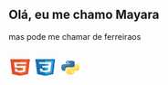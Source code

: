 ## Olá, eu me chamo Mayara
mas pode me chamar de ferreiraos


<div style="display: inline_block"><br>

  <img align="center" alt="ferreiraos-CSS" height="30" width="40" src="https://raw.githubusercontent.com/devicons/devicon/master/icons/html5/html5-original.svg">
  <img align="center" alt="ferreiraos-CSS" height="30" width="40" src="https://raw.githubusercontent.com/devicons/devicon/master/icons/css3/css3-original.svg">
  <img align="center" alt="ferreiraos-Python" height="30" width="40" src="https://raw.githubusercontent.com/devicons/devicon/master/icons/python/python-original.svg">
 
</div>
  
